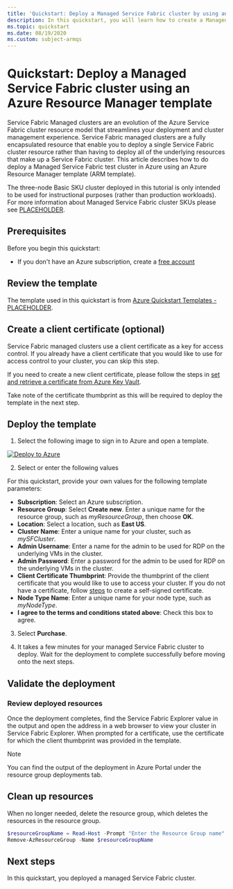 ```yaml
---
title: 'Quickstart: Deploy a Managed Service Fabric cluster by using an Azure Resource Manager template (Preview)'
description: In this quickstart, you will learn how to create a Managed Service Fabric cluster using an ARM template.
ms.topic: quickstart
ms.date: 08/19/2020
ms.custom: subject-armqs
---
```


# Quickstart: Deploy a Managed Service Fabric cluster using an Azure Resource Manager template

Service Fabric Managed clusters are an evolution of the Azure Service Fabric cluster resource model that streamlines your deployment and cluster management experience. Service Fabric managed clusters are a fully encapsulated resource that enable you to deploy a single Service Fabric cluster resource rather than having to deploy all of the underlying resources that make up a Service Fabric cluster. This article describes how to do deploy a Managed Service Fabric test cluster in Azure using an Azure Resource Manager template (ARM template).

The three-node Basic SKU cluster deployed in this tutorial is only intended to be used for instructional purposes (rather than production workloads). For more information about Managed Service Fabric cluster SKUs please see [PLACEHOLDER](https://docs.microsoft.com/azure/key-vault/certificates/quick-create-portal#:~:text=%20Quickstart%3A%20Set%20and%20retrieve%20a%20certificate%20from,vault%2C%20you%20just%20need%20to%20take...%20More%20).

## Prerequisites

Before you begin this quickstart:
* If you don't have an Azure subscription, create a [free account](https://azure.microsoft.com/free/?WT.mc_id=A261C142F)

<!-- Section to be completed when templates are merged into the quickstart repo. -->
## Review the template 

The template used in this quickstart is from [Azure Quickstart Templates - PLACEHOLDER](https://docs.microsoft.com/azure/key-vault/certificates/quick-create-portal#:~:text=%20Quickstart%3A%20Set%20and%20retrieve%20a%20certificate%20from,vault%2C%20you%20just%20need%20to%20take...%20More%20).

<!-- To be updated when samples are added 

:::code language="json" source="~peterpogorski/quickstart-templates/101-managed-service-fabric-cluster-basic/azuredeploy.json" range="1-112" :::
-->

## Create a client certificate (optional)

Service Fabric managed clusters use a client certificate as a key for access control. If you already have a client certificate that you would like to use for access control to your cluster, you can skip this step. 

If you need to create a new client certificate, please follow the steps in [set and retrieve a certificate from Azure Key Vault](https://docs.microsoft.com/azure/key-vault/certificates/quick-create-portal#:~:text=%20Quickstart%3A%20Set%20and%20retrieve%20a%20certificate%20from,vault%2C%20you%20just%20need%20to%20take...%20More%20).

Take note of the certificate thumbprint as this will be required to deploy the template in the next step.

## Deploy the template
<!-- Link to be updated when template is merged into the quickstart repo -->
1. Select the following image to sign in to Azure and open a template. 

[![Deploy to Azure](../media/template-deployments/deploy-to-azure.svg)](https://portal.azure.com/#create/Microsoft.Template/uri/https%3A%2F%2Fraw.githubusercontent.com%2Fpeterpogorski%2Fazure-quickstart-templates%2Fmanaged-sfrp-sample-templates%2F101-managed-service-fabric-cluster-basic%2Fazuredeploy.json)

2. Select or enter the following values

For this quickstart, provide your own values for the following template parameters: 
* **Subscription**: Select an Azure subscription.
* **Resource Group**: Select **Create new**. Enter a unique name for the resource group, such as *myResourceGroup*, then choose **OK**.
* **Location**: Select a location, such as **East US**.
* **Cluster Name**: Enter a unique name for your cluster, such as *mySFCluster*.
* **Admin Username**: Enter a name for the admin to be used for RDP on the underlying VMs in the cluster.
* **Admin Password**: Enter a password for the admin to be used for RDP on the underlying VMs in the cluster.
* **Client Certificate Thumbprint**: Provide the thumbprint of the client certificate that you would like to use to access your cluster. If you do not have a certificate, follow [steps]() to create a self-signed certificate. 
* **Node Type Name**: Enter a unique name for your node type, such as *myNodeType*.
* **I agree to the terms and conditions stated above**: Check this box to agree. 

3. Select **Purchase**.

4. It takes a few minutes for your managed Service Fabric cluster to deploy. Wait for the deployment to complete successfully before moving onto the next steps. 

## Validate the deployment 

### Review deployed resources 

Once the deployment completes, find the Service Fabric Explorer value in the output and open the address in a web browser to view your cluster in Service Fabric Explorer. When prompted for a certificate, use the certificate for which the client thumbprint was provided in the template. 

> [!NOTE]
> You can find the output of the deployment in Azure Portal under the resource group deployments tab.

## Clean up resources

When no longer needed, delete the resource group, which deletes the resources in the resource group.

```powershell
$resourceGroupName = Read-Host -Prompt "Enter the Resource Group name"
Remove-AzResourceGroup -Name $resourceGroupName
```

## Next steps 

In this quickstart, you deployed a managed Service Fabric cluster. 
<!-- LINKS - internal -->

